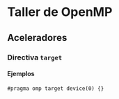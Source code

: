 # Taller de OpenMP
## Aceleradores
### Directiva `target`
#### Ejemplos

`#pragma omp target device(0)
{}
`
